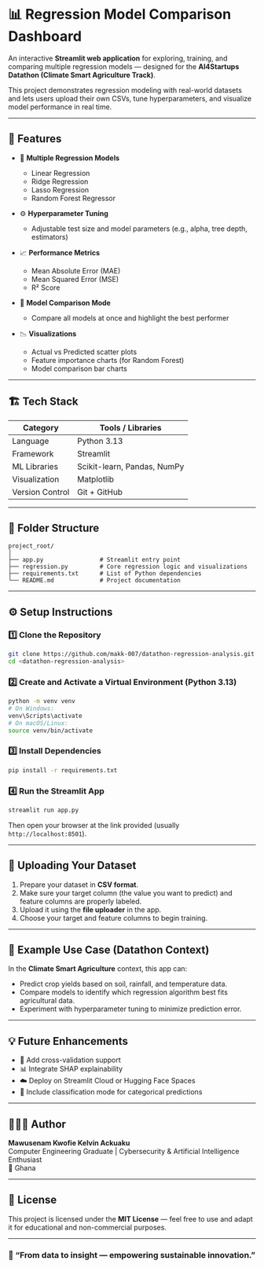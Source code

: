 # 📊 Regression Model Comparison Dashboard

An interactive **Streamlit web application** for exploring, training, and comparing multiple regression models — designed for the **AI4Startups Datathon (Climate Smart Agriculture Track)**.

This project demonstrates regression modeling with real-world datasets and lets users upload their own CSVs, tune hyperparameters, and visualize model performance in real time.

---

## 🚀 Features

- 🧠 **Multiple Regression Models**

  - Linear Regression
  - Ridge Regression
  - Lasso Regression
  - Random Forest Regressor

- ⚙️ **Hyperparameter Tuning**

  - Adjustable test size and model parameters (e.g., alpha, tree depth, estimators)

- 📈 **Performance Metrics**

  - Mean Absolute Error (MAE)
  - Mean Squared Error (MSE)
  - R² Score

- 🔬 **Model Comparison Mode**

  - Compare all models at once and highlight the best performer

- 📉 **Visualizations**
  - Actual vs Predicted scatter plots
  - Feature importance charts (for Random Forest)
  - Model comparison bar charts

---

## 🏗️ Tech Stack

| Category        | Tools / Libraries           |
| --------------- | --------------------------- |
| Language        | Python 3.13                 |
| Framework       | Streamlit                   |
| ML Libraries    | Scikit-learn, Pandas, NumPy |
| Visualization   | Matplotlib                  |
| Version Control | Git + GitHub                |

---

## 🧩 Folder Structure

```
project_root/
│
├── app.py                # Streamlit entry point
├── regression.py         # Core regression logic and visualizations
├── requirements.txt      # List of Python dependencies
└── README.md             # Project documentation
```

---

## ⚙️ Setup Instructions

### 1️⃣ Clone the Repository

```bash
git clone https://github.com/makk-007/datathon-regression-analysis.git
cd <datathon-regression-analysis>
```

### 2️⃣ Create and Activate a Virtual Environment (Python 3.13)

```bash
python -m venv venv
# On Windows:
venv\Scripts\activate
# On macOS/Linux:
source venv/bin/activate
```

### 3️⃣ Install Dependencies

```bash
pip install -r requirements.txt
```

### 4️⃣ Run the Streamlit App

```bash
streamlit run app.py
```

Then open your browser at the link provided (usually `http://localhost:8501`).

---

## 📂 Uploading Your Dataset

1. Prepare your dataset in **CSV format**.
2. Make sure your target column (the value you want to predict) and feature columns are properly labeled.
3. Upload it using the **file uploader** in the app.
4. Choose your target and feature columns to begin training.

---

## 🧠 Example Use Case (Datathon Context)

In the **Climate Smart Agriculture** context, this app can:

- Predict crop yields based on soil, rainfall, and temperature data.
- Compare models to identify which regression algorithm best fits agricultural data.
- Experiment with hyperparameter tuning to minimize prediction error.

---

## 💡 Future Enhancements

- 🔄 Add cross-validation support
- 📊 Integrate SHAP explainability
- ☁️ Deploy on Streamlit Cloud or Hugging Face Spaces
- 🧱 Include classification mode for categorical predictions

---

## 👨🏽‍💻 Author

**Mawusenam Kwofie Kelvin Ackuaku**  
Computer Engineering Graduate | Cybersecurity & Artificial Intelligence Enthusiast  
📍 Ghana

---

## 🪪 License

This project is licensed under the **MIT License** — feel free to use and adapt it for educational and non-commercial purposes.

---

### 🌱 “From data to insight — empowering sustainable innovation.”
